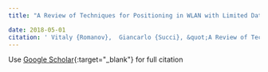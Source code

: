 ```yaml
---
title: "A Review of Techniques for Positioning in WLAN with Limited Data"

date: 2018-05-01
citation: ' Vitaly {Romanov},  Giancarlo {Succi}, &quot;A Review of Techniques for Positioning in WLAN with Limited Data.&quot;, 2018.'
---
```

Use [Google Scholar](https://scholar.google.com/scholar?q=A+Review+of+Techniques+for+Positioning+in+WLAN+with+Limited+Data){:target="_blank"} for full citation